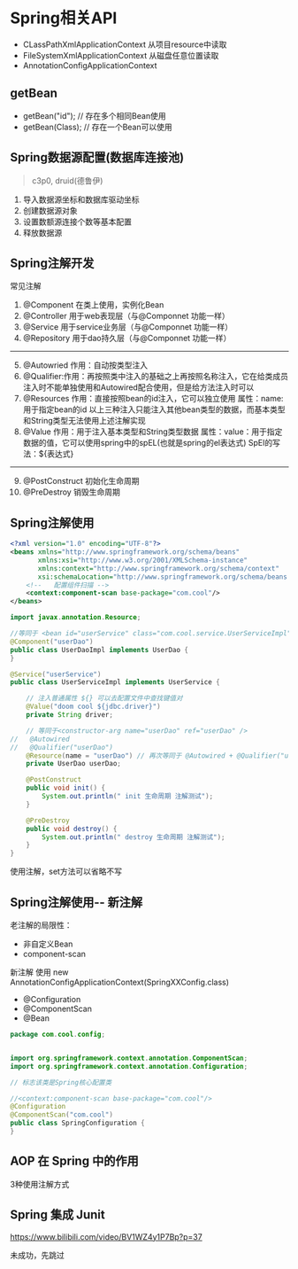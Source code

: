 # Spring相关API

- CLassPathXmlApplicationContext 从项目resource中读取
- FileSystemXmlApplicationContext 从磁盘任意位置读取
- AnnotationConfigApplicationContext

## getBean

- getBean("id"); // 存在多个相同Bean使用
- getBean(Class); // 存在一个Bean可以使用

## Spring数据源配置(数据库连接池)

> c3p0, druid(德鲁伊)

1. 导入数据源坐标和数据库驱动坐标
2. 创建数据源对象
3. 设置数额源连接个数等基本配置
4. 释放数据源

## Spring注解开发

常见注解

1. @Component 在类上使用，实例化Bean
2. @Controller 用于web表现层（与@Componnet 功能一样）
3. @Service 用于service业务层（与@Componnet 功能一样）
4. @Repository 用于dao持久层（与@Componnet 功能一样）

---

5. @Autowried 作用：自动按类型注入
6. @Qualifier:作用：再按照类中注入的基础之上再按照名称注入，它在给类成员注入时不能单独使用和Autowired配合使用，但是给方法注入时可以
7. @Resources 作用：直接按照bean的id注入，它可以独立使用 属性：name:用于指定bean的id 以上三种注入只能注入其他bean类型的数据，而基本类型和String类型无法使用上述注解实现
8. @Value 作用：用于注入基本类型和String类型数据 属性：value：用于指定数据的值，它可以使用spring中的spEL(也就是spring的el表达式)
   SpEl的写法：${表达式}

---

9. @PostConstruct 初始化生命周期
10. @PreDestroy 销毁生命周期

## Spring注解使用

```xml
<?xml version="1.0" encoding="UTF-8"?>
<beans xmlns="http://www.springframework.org/schema/beans"
       xmlns:xsi="http://www.w3.org/2001/XMLSchema-instance"
       xmlns:context="http://www.springframework.org/schema/context"
       xsi:schemaLocation="http://www.springframework.org/schema/beans http://www.springframework.org/schema/beans/spring-beans.xsd">
    <!--   配置组件扫描 -->
    <context:component-scan base-package="com.cool"/>
</beans>
```

```java
import javax.annotation.Resource;

//等同于 <bean id="userService" class="com.cool.service.UserServiceImpl">
@Component("userDao")
public class UserDaoImpl implements UserDao {
}

@Service("userService")
public class UserServiceImpl implements UserService {

    // 注入普通属性 ${} 可以去配置文件中查找键值对
    @Value("doom cool ${jdbc.driver}")
    private String driver;

    // 等同于<constructor-arg name="userDao" ref="userDao" />
//   @Autowired
//   @Qualifier("userDao")
    @Resource(name = "userDao") // 再次等同于 @Autowired + @Qualifier("userDao")
    private UserDao userDao;

    @PostConstruct
    public void init() {
        System.out.println(" init 生命周期 注解测试");
    }

    @PreDestroy
    public void destroy() {
        System.out.println(" destroy 生命周期 注解测试");
    }
}
```

使用注解，set方法可以省略不写


## Spring注解使用-- 新注解


老注解的局限性：
- 非自定义Bean 
- component-scan

新注解 使用  new AnnotationConfigApplicationContext(SpringXXConfig.class)
- @Configuration
- @ComponentScan
- @Bean


```java
package com.cool.config;


import org.springframework.context.annotation.ComponentScan;
import org.springframework.context.annotation.Configuration;

// 标志该类是Spring核心配置类

//<context:component-scan base-package="com.cool"/>
@Configuration
@ComponentScan("com.cool")
public class SpringConfiguration {
}

```
## AOP 在 Spring 中的作用

3种使用注解方式



## Spring 集成 Junit

https://www.bilibili.com/video/BV1WZ4y1P7Bp?p=37

未成功，先跳过